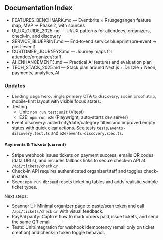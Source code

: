 ## Documentation Index

- FEATURES_BENCHMARK.md — Eventbrite × Rausgegangen feature map, MVP → Phase 2, with sources
- UI_UX_GUIDE_2025.md — UI/UX patterns for attendees, organizers, check‑in, and discovery
- SERVICE_BLUEPRINT.md — End‑to‑end service blueprint (pre‑event → post‑event)
- CUSTOMER_JOURNEYS.md — Journey maps for attendee/organizer/staff
- AI_ENHANCEMENTS.md — Practical AI features and evaluation plan
- TECH_STACK_2025.md — Stack plan around Next.js + Drizzle + Neon, payments, analytics, AI

### Updates

- Landing page hero: single primary CTA to discovery, social proof strip, mobile-first layout with visible focus states.
- Testing
  - Unit: `npm run test:unit` (Vitest)
  - E2E: `npm run e2e` (Playwright; auto-starts dev server)
- Event discovery: added city/date/category filters and improved empty states with quick clear actions. See tests `tests/events-discovery.test.ts` and `e2e/events-discovery.spec.ts`.

#### Payments & Tickets (current)

- Stripe webhook issues tickets on payment success, emails QR codes (data URLs), and includes fallback links to secure check-in API at `/api/tickets/check-in`.
- Check-in API requires authenticated organizer/staff and toggles check-in state.
- Seed: `npm run db:seed` resets ticketing tables and adds realistic sample ticket types.

Next steps:
- Scanner UI: Minimal organizer page to paste/scan token and call `/api/tickets/check-in` with visual feedback.
- PayPal parity: Capture flow to mark orders paid, issue tickets, and send the same QR email.
- Tests: Unit/integration for webhook idempotency (email only on ticket creation) and check-in token toggle behavior.
